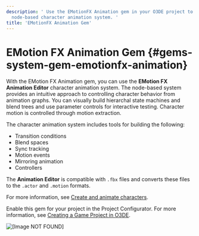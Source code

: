 ```yaml
---
description: ' Use the EMotionFX Animation gem in your O3DE project to enable the
  node-based character animation system. '
title: 'EMotionFX Animation Gem'
---
```

# EMotion FX Animation Gem {#gems-system-gem-emotionfx-animation}

With the EMotion FX Animation gem, you can use the **EMotion FX Animation Editor** character animation system\. The node\-based system provides an intuitive approach to controlling character behavior from animation graphs\. You can visually build hierarchal state machines and blend trees and use parameter controls for interactive testing\. Character motion is controlled through motion extraction\.

The character animation system includes tools for building the following:
+ Transition conditions
+ Blend spaces
+ Sync tracking
+ Motion events
+ Mirroring animation
+ Controllers

The **Animation Editor** is compatible with `.fbx` files and converts these files to the `.actor` and `.motion` formats\.

For more information, see [Create and animate characters](/docs/user-guide/features/visualization/animation/char-intro.md)\.

Enable this gem for your project in the Project Configurator\. For more information, see [Creating a Game Project in O3DE](/docs/userguide/configurator/projects#creating-a-game-project)\.

![\[Image NOT FOUND\]](/images/user-guide/gems/animation-editor-render-window.png)